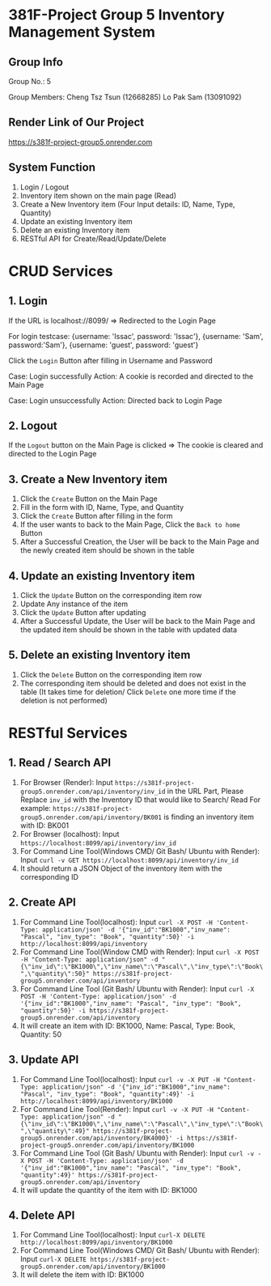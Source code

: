 # 381F-Project Group 5 Inventory Management System
## Group Info
Group No.: 5

Group Members:  Cheng Tsz Tsun  (12668285)  Lo Pak Sam      (13091092)

## Render Link of Our Project

https://s381f-project-group5.onrender.com

## System Function
1. Login / Logout
2. Inventory item shown on the main page (Read)
3. Create a New Inventory item (Four Input details: ID, Name, Type, Quantity)
4. Update an existing Inventory item
5. Delete an existing Inventory item
6. RESTful API for Create/Read/Update/Delete

# CRUD Services

## 1. Login
If the URL is localhost://8099/ => Redirected to the Login Page

For login testcase: {username: 'Issac', password: 'Issac'},
	{username: 'Sam', password:'Sam'},
	{username: 'guest', password: 'guest'}

Click the `Login` Button after filling in Username and Password
 
Case: Login successfully   Action: A cookie is recorded and directed to the Main Page

Case: Login unsuccessfully  Action: Directed back to Login Page

## 2. Logout
If the `Logout` button on the Main Page is clicked => The cookie is cleared and directed to the Login Page

## 3. Create a New Inventory item
1. Click the `Create` Button on the Main Page
2. Fill in the form with ID, Name, Type, and Quantity
3. Click the `Create` Button after filling in the form
4. If the user wants to back to the Main Page, Click the `Back to home` Button
5. After a Successful Creation, the User will be back to the Main Page and the newly created item should be shown in the table

## 4. Update an existing Inventory item
1. Click the `Update` Button on the corresponding item row
2. Update Any instance of the item
3. Click the `Update` Button after updating
4. After a Successful Update, the User will be back to the Main Page and the updated item should be shown in the table with updated data

## 5. Delete an existing Inventory item
1. Click the `Delete` Button on the corresponding item row
2. The corresponding item should be deleted and does not exist in the table (It takes time for deletion/ Click `Delete` one more time if the deletion is not performed)

# RESTful Services

## 1. Read / Search API
1. For Browser (Render): Input `https://s381f-project-group5.onrender.com/api/inventory/inv_id` in the URL Part, Please Replace `inv_id` with the Inventory ID that would like to Search/ Read
For example: `https://s381f-project-group5.onrender.com/api/inventory/BK001` is finding an inventory item with ID: BK001
2. For Browser (localhost): Input `https://localhost:8099/api/inventory/inv_id`
3. For Command Line Tool(Windows CMD/ Git Bash/ Ubuntu with Render): Input `curl -v GET https://localhost:8099/api/inventory/inv_id`
4. It should return a JSON Object of the inventory item with the corresponding ID

## 2. Create API
1.  For Command Line Tool(localhost): Input `curl -X POST -H 'Content-Type: application/json' -d '{"inv_id":"BK1000","inv_name": "Pascal", "inv_type": "Book", "quantity":50}' -i http://localhost:8099/api/inventory`
2.  For Command Line Tool(Window CMD with Render): Input `curl -X POST -H "Content-Type: application/json" -d "{\"inv_id\":\"BK1000\",\"inv_name\":\"Pascal\",\"inv_type\":\"Book\",\"quantity\":50}" https://s381f-project-group5.onrender.com/api/inventory`
3.  For Command Line Tool (Git Bash/ Ubuntu with Render): Input `curl -X POST -H 'Content-Type: application/json' -d '{"inv_id":"BK1000","inv_name": "Pascal", "inv_type": "Book", "quantity":50}' -i https://s381f-project-group5.onrender.com/api/inventory`
4.  It will create an item with ID: BK1000, Name: Pascal, Type: Book, Quantity: 50

## 3. Update API
1.  For Command Line Tool(localhost): Input `curl -v -X PUT -H "Content-Type: application/json" -d '{"inv_id":"BK1000","inv_name": "Pascal", "inv_type": "Book", "quantity":49}' -i http://localhost:8099/api/inventory/BK1000`
2.  For Command Line Tool(Render): Input `curl -v -X PUT -H "Content-Type: application/json" -d "{\"inv_id\":\"BK1000\",\"inv_name\":\"Pascal\",\"inv_type\":\"Book\",\"quantity\":49}" https://s381f-project-group5.onrender.com/api/inventory/BK4000}' -i https://s381f-project-group5.onrender.com/api/inventory/BK1000`
3.  For Command Line Tool (Git Bash/ Ubuntu with Render): Input `curl -v -X POST -H 'Content-Type: application/json' -d '{"inv_id":"BK1000","inv_name": "Pascal", "inv_type": "Book", "quantity":49}' https://s381f-project-group5.onrender.com/api/inventory`
4.  It will update the quantity of the item with ID: BK1000

## 4. Delete API
1. For Command Line Tool(localhost): Input `curl-X DELETE http://localhost:8099/api/inventory/BK1000`
2. For Command Line Tool(Windows CMD/ Git Bash/ Ubuntu with Render): Input `curl-X DELETE https://s381f-project-group5.onrender.com/api/inventory/BK1000`
3. It will delete the item with ID: BK1000
